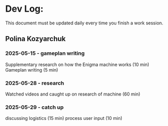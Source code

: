 # Dev Log:

This document must be updated daily every time you finish a work session.

## Polina Kozyarchuk

### 2025-05-15 - gameplan writing
Supplementary research on how the Enigma machine works (10 min)
Gameplan writing (5 min)

### 2025-05-28 - research
Watched videos and caught up on research of machine (60 min)

### 2025-05-29 - catch up
discussing logistics (15 min)
process user input (10 min)

